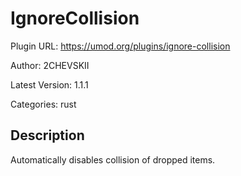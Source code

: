 # IgnoreCollision

Plugin URL: https://umod.org/plugins/ignore-collision

Author: 2CHEVSKII

Latest Version: 1.1.1

Categories: rust

## Description

Automatically disables collision of dropped items.
